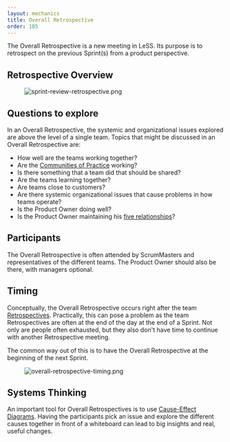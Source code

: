 ```yaml
---
layout: mechanics
title: Overall Retrospective
order: 105
---
```


The Overall Retrospective is a new meeting in LeSS. Its purpose is to retrospect on the previous Sprint(s) from a product perspective.

## Retrospective Overview

<figure>
  <img src="/img/framework/sprint-review-retrospective.png" alt="sprint-review-retrospective.png">
</figure>

## Questions to explore

In an Overall Retrospective, the systemic and organizational issues explored are above the level of a single team. Topics that might be discussed in an Overall Retrospective are:

* How well are the teams working together?
* Are the [Communities of Practice](../structure/communities.html) working?
* Is there something that a team did that should be shared?
* Are the teams learning together?
* Are teams close to customers?
* Are there systemic organizational issues that cause problems in how teams operate?
* Is the Product Owner doing well?
* Is the Product Owner maintaining his [five relationships](product-owner.html#five-relationships)?

## Participants

The Overall Retrospective is often attended by ScrumMasters and representatives of the different teams. The Product Owner should also be there, with managers optional.

## Timing

Conceptually, the Overall Retrospective occurs right after the team [Retrospectives](retrospective.html). Practically, this can pose a problem as the team Retrospectives are often at the end of the day at the end of a Sprint. Not only are people often exhausted, but they also don't have time to continue with another Retrospective meeting.

The common way out of this is to have the Overall Retrospective at the beginning of the next Sprint.

<figure>
  <img src="/img/framework/overall-retrospective-timing.png" alt="overall-retrospective-timing.png">
</figure>

## Systems Thinking

An important tool for Overall Retrospectives is to use [Cause-Effect Diagrams](../principles/systems_thinking.html). Having the participants pick an issue and explore the different causes together in front of a whiteboard can lead to big insights and real, useful changes.

